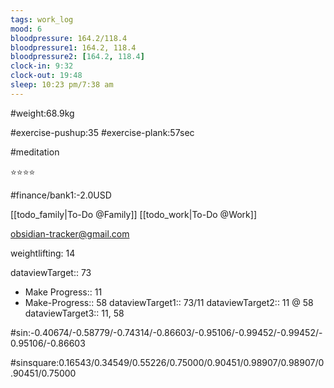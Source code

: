 ```yaml
---
tags: work_log
mood: 6
bloodpressure: 164.2/118.4
bloodpressure1: 164.2, 118.4
bloodpressure2: [164.2, 118.4]
clock-in: 9:32
clock-out: 19:48
sleep: 10:23 pm/7:38 am
---
```


#weight:68.9kg

#exercise-pushup:35
#exercise-plank:57sec

#meditation

⭐⭐⭐⭐

#finance/bank1:-2.0USD

[[todo_family|To-Do @Family]]
[[todo_work|To-Do @Work]]

obsidian-tracker@gmail.com

weightlifting: 14

dataviewTarget:: 73
- Make Progress:: 11
- Make-Progress:: 58
dataviewTarget1:: 73/11
dataviewTarget2:: 11 @ 58
dataviewTarget3:: 11, 58

#sin:-0.40674/-0.58779/-0.74314/-0.86603/-0.95106/-0.99452/-0.99452/-0.95106/-0.86603

#sinsquare:0.16543/0.34549/0.55226/0.75000/0.90451/0.98907/0.98907/0.90451/0.75000


